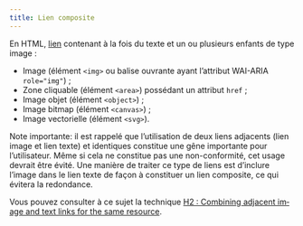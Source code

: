 ```yaml
---
title: Lien composite
---
```


En HTML, [lien](#lien) contenant à la fois du texte et un ou plusieurs enfants de type image :

- Image (élément `<img>` ou balise ouvrante ayant l’attribut WAI-ARIA `role="img"`) ;
- Zone cliquable (élément `<area>`) possédant un attribut `href` ;
- Image objet (élément `<object>`) ;
- Image bitmap (élément `<canvas>`) ;
- Image vectorielle (élément `<svg>`).

Note importante: il est rappelé que l’utilisation de deux liens adjacents (lien image et lien texte) et identiques constitue une gêne importante pour l’utilisateur. Même si cela ne constitue pas une non-conformité, cet usage devrait être évité. Une manière de traiter ce type de liens est d’inclure l’image dans le lien texte de façon à constituer un lien composite, ce qui évitera la redondance.

Vous pouvez consulter à ce sujet la technique <span lang="en">[H2 : Combining adjacent image and text links for the same resource](https://www.w3.org/WAI/WCAG21/Techniques/html/H2)</span>.
